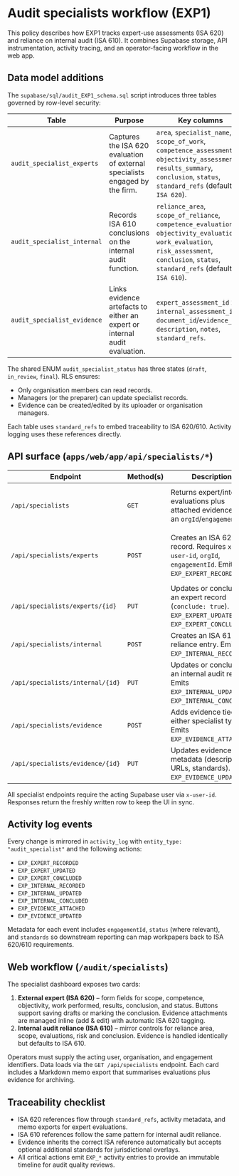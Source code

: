 # Audit specialists workflow (EXP1)

This policy describes how EXP1 tracks expert-use assessments (ISA 620) and reliance on internal audit (ISA 610). It combines Supabase storage, API instrumentation, activity tracing, and an operator-facing workflow in the web app.

## Data model additions

The `supabase/sql/audit_EXP1_schema.sql` script introduces three tables governed by row-level security:

| Table | Purpose | Key columns |
| --- | --- | --- |
| `audit_specialist_experts` | Captures the ISA 620 evaluation of external specialists engaged by the firm. | `area`, `specialist_name`, `scope_of_work`, `competence_assessment`, `objectivity_assessment`, `results_summary`, `conclusion`, `status`, `standard_refs` (defaults to `ISA 620`). |
| `audit_specialist_internal` | Records ISA 610 conclusions on the internal audit function. | `reliance_area`, `scope_of_reliance`, `competence_evaluation`, `objectivity_evaluation`, `work_evaluation`, `risk_assessment`, `conclusion`, `status`, `standard_refs` (defaults to `ISA 610`). |
| `audit_specialist_evidence` | Links evidence artefacts to either an expert or internal audit evaluation. | `expert_assessment_id` **xor** `internal_assessment_id`, `document_id`/`evidence_url`, `description`, `notes`, `standard_refs`. |

The shared ENUM `audit_specialist_status` has three states (`draft`, `in_review`, `final`). RLS ensures:

* Only organisation members can read records.
* Managers (or the preparer) can update specialist records.
* Evidence can be created/edited by its uploader or organisation managers.

Each table uses `standard_refs` to embed traceability to ISA 620/610. Activity logging uses these references directly.

## API surface (`apps/web/app/api/specialists/*`)

| Endpoint | Method(s) | Description | Traceability |
| --- | --- | --- | --- |
| `/api/specialists` | `GET` | Returns expert/internal evaluations plus attached evidence for an `orgId`/`engagementId`. | Ensures `standard_refs` always include ISA 620/610. |
| `/api/specialists/experts` | `POST` | Creates an ISA 620 record. Requires `x-user-id`, `orgId`, `engagementId`. Emits `EXP_EXPERT_RECORDED`. | Metadata stores `status` and standards `['ISA 620', …]`. |
| `/api/specialists/experts/{id}` | `PUT` | Updates or concludes an expert record (`conclude: true`). Emits `EXP_EXPERT_UPDATED` / `EXP_EXPERT_CONCLUDED`. | Conclusion metadata carries the ISA 620 reference. |
| `/api/specialists/internal` | `POST` | Creates an ISA 610 reliance entry. Emits `EXP_INTERNAL_RECORDED`. | Standards default to `['ISA 610']`. |
| `/api/specialists/internal/{id}` | `PUT` | Updates or concludes an internal audit record. Emits `EXP_INTERNAL_UPDATED` / `EXP_INTERNAL_CONCLUDED`. | Metadata links engagement + standards. |
| `/api/specialists/evidence` | `POST` | Adds evidence tied to either specialist type. Emits `EXP_EVIDENCE_ATTACHED`. | `standard_refs` extend the underlying ISA standard. |
| `/api/specialists/evidence/{id}` | `PUT` | Updates evidence metadata (description, URLs, standards). Emits `EXP_EVIDENCE_UPDATED`. | Maintains ISA references for every attachment. |

All specialist endpoints require the acting Supabase user via `x-user-id`. Responses return the freshly written row to keep the UI in sync.

## Activity log events

Every change is mirrored in `activity_log` with `entity_type: "audit_specialist"` and the following actions:

* `EXP_EXPERT_RECORDED`
* `EXP_EXPERT_UPDATED`
* `EXP_EXPERT_CONCLUDED`
* `EXP_INTERNAL_RECORDED`
* `EXP_INTERNAL_UPDATED`
* `EXP_INTERNAL_CONCLUDED`
* `EXP_EVIDENCE_ATTACHED`
* `EXP_EVIDENCE_UPDATED`

Metadata for each event includes `engagementId`, `status` (where relevant), and `standards` so downstream reporting can map workpapers back to ISA 620/610 requirements.

## Web workflow (`/audit/specialists`)

The specialist dashboard exposes two cards:

1. **External expert (ISA 620)** – form fields for scope, competence, objectivity, work performed, results, conclusion, and status. Buttons support saving drafts or marking the conclusion. Evidence attachments are managed inline (add & edit) with automatic ISA 620 tagging.
2. **Internal audit reliance (ISA 610)** – mirror controls for reliance area, scope, evaluations, risk and conclusion. Evidence is handled identically but defaults to ISA 610.

Operators must supply the acting user, organisation, and engagement identifiers. Data loads via the `GET /api/specialists` endpoint. Each card includes a Markdown memo export that summarises evaluations plus evidence for archiving.

## Traceability checklist

* ISA 620 references flow through `standard_refs`, activity metadata, and memo exports for expert evaluations.
* ISA 610 references follow the same pattern for internal audit reliance.
* Evidence inherits the correct ISA reference automatically but accepts optional additional standards for jurisdictional overlays.
* All critical actions emit `EXP_*` activity entries to provide an immutable timeline for audit quality reviews.
